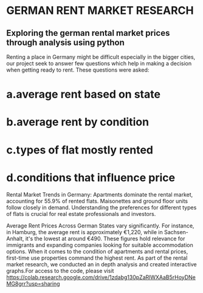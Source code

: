 # GERMAN RENT MARKET RESEARCH
## Exploring the german rental market prices through analysis using python
Renting a place in Germany might be difficult especially in the bigger cities, our project seek to answer few questions which
help in making a decision when getting ready to rent.
These questions were asked:
# a.average rent based on state
# b.average rent by condition
# c.types of flat mostly rented
# d.conditions that influence price

Rental Market Trends in Germany: Apartments dominate the rental market, accounting for 55.9% of rented flats. Maisonettes and ground floor units follow closely in demand. Understanding the preferences for different types of flats is crucial for real estate professionals and investors.

Average Rent Prices Across German States vary significantly. For instance, in Hamburg, the average rent is approximately €1,220, while in Sachsen-Anhalt, it's the lowest at around €490. These figures hold relevance for immigrants and expanding companies looking for suitable accommodation options.
When it comes to the condition of apartments and rental prices, first-time use properties command the highest rent. As part of the rental market research, we conducted an in depth analysis and created interactive graphs.For access to the code, please visit https://colab.research.google.com/drive/1zdabg130pZaRlWXAaB5rHoyDNeMG8grr?usp=sharing

